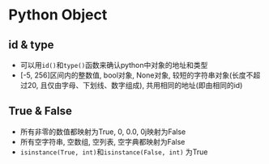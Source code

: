 # Python Object

## id & type
* 可以用`id()`和`type()`函数来确认python中对象的地址和类型
* [-5, 256]区间内的整数值, bool对象, None对象, 较短的字符串对象(长度不超过20, 且仅由字母、下划线、数字组成),
共用相同的地址(即由相同的id)

## True & False
* 所有非零的数值都映射为True, 0, 0.0, 0j映射为False
* 所有空字符串, 空数组, 空列表, 空字典都映射为False
* `isinstance(True, int)`和`isinstance(False, int)` 为True
